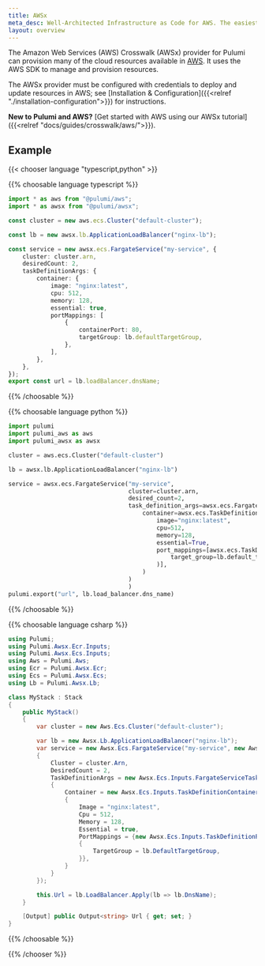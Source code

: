 ```yaml
---
title: AWSx
meta_desc: Well-Architected Infrastructure as Code for AWS. The easiest way to AWS — from development to production.
layout: overview
---
```


The Amazon Web Services (AWS) Crosswalk (AWSx) provider for Pulumi can provision many of the cloud resources available in [AWS](https://aws.amazon.com/). It uses the AWS SDK to manage and provision resources.

The AWSx provider must be configured with credentials to deploy and update resources in AWS; see [Installation & Configuration]({{<relref "./installation-configuration">}}) for instructions.

**New to Pulumi and AWS?** [Get started with AWS using our AWSx tutorial]({{<relref "docs/guides/crosswalk/aws/">}}).

## Example

{{< chooser language "typescript,python" >}}

{{% choosable language typescript %}}

```typescript
import * as aws from "@pulumi/aws";
import * as awsx from "@pulumi/awsx";

const cluster = new aws.ecs.Cluster("default-cluster");

const lb = new awsx.lb.ApplicationLoadBalancer("nginx-lb");

const service = new awsx.ecs.FargateService("my-service", {
    cluster: cluster.arn,
    desiredCount: 2,
    taskDefinitionArgs: {
        container: {
            image: "nginx:latest",
            cpu: 512,
            memory: 128,
            essential: true,
            portMappings: [
                {
                    containerPort: 80,
                    targetGroup: lb.defaultTargetGroup,
                },
            ],
        },
    },
});
export const url = lb.loadBalancer.dnsName;
```

{{% /choosable %}}

{{% choosable language python %}}

```python
import pulumi
import pulumi_aws as aws
import pulumi_awsx as awsx

cluster = aws.ecs.Cluster("default-cluster")

lb = awsx.lb.ApplicationLoadBalancer("nginx-lb")

service = awsx.ecs.FargateService("my-service",
                                  cluster=cluster.arn,
                                  desired_count=2,
                                  task_definition_args=awsx.ecs.FargateServiceTaskDefinitionArgs(
                                      container=awsx.ecs.TaskDefinitionContainerDefinitionArgs(
                                          image="nginx:latest",
                                          cpu=512,
                                          memory=128,
                                          essential=True,
                                          port_mappings=[awsx.ecs.TaskDefinitionPortMappingArgs(
                                              target_group=lb.default_target_group
                                          )],
                                      )
                                  )
                                  )
pulumi.export("url", lb.load_balancer.dns_name)
```

{{% /choosable %}}

{{% choosable language csharp %}}

```csharp
using Pulumi;
using Pulumi.Awsx.Ecr.Inputs;
using Pulumi.Awsx.Ecs.Inputs;
using Aws = Pulumi.Aws;
using Ecr = Pulumi.Awsx.Ecr;
using Ecs = Pulumi.Awsx.Ecs;
using Lb = Pulumi.Awsx.Lb;

class MyStack : Stack
{
    public MyStack()
    {
        var cluster = new Aws.Ecs.Cluster("default-cluster");

        var lb = new Awsx.Lb.ApplicationLoadBalancer("nginx-lb");
        var service = new Awsx.Ecs.FargateService("my-service", new Awsx.Ecs.FargateServiceArgs
        {
            Cluster = cluster.Arn,
            DesiredCount = 2,
            TaskDefinitionArgs = new Awsx.Ecs.Inputs.FargateServiceTaskDefinitionArgs
            {
                Container = new Awsx.Ecs.Inputs.TaskDefinitionContainerDefinitionArgs
                {
                    Image = "nginx:latest",
                    Cpu = 512,
                    Memory = 128,
                    Essential = true,
                    PortMappings = {new Awsx.Ecs.Inputs.TaskDefinitionPortMappingArgs
                    {
                        TargetGroup = lb.DefaultTargetGroup,
                    }},
                }
            }
        });

        this.Url = lb.LoadBalancer.Apply(lb => lb.DnsName);
    }

    [Output] public Output<string> Url { get; set; }
}


```

{{% /choosable %}}

{{% /chooser %}}
